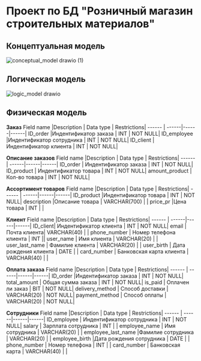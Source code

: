 # Проект по БД "Розничный магазин строительных материалов"

## Концептуальная модель
![conceptual_model drawio (1)](https://user-images.githubusercontent.com/65976385/161466593-456fee18-08a9-48bb-8e51-66d5382adba6.svg)


## Логическая модель
![logic_model drawio](https://user-images.githubusercontent.com/65976385/161466611-3b0fc902-7189-4a45-90db-4c6b7c92246b.svg)

## Физическая модель

**Заказ**
Field name |Description | Data type | Restrictions|
------ | ------|------|------|
ID_order |Индентификатор заказа  |  INT | NOT NULL|
ID_employee |Индентификатор сотрудника  | INT | NOT NULL| 
ID_client  | Индентификатор клиента | INT | NOT NULL|

**Описание заказов**
Field name |Description | Data type | Restrictions|
------ | ------|------|------|
ID_order |  Индентификатор заказа |  INT | NOT NULL|
ID_product | Индентификатор товара  | INT | NOT NULL| 
amount_product | Кол-во товара   | INT | NOT NULL|

**Ассортимент товаров**
Field name |Description | Data type | Restrictions|
------ | ------|------|------|
ID_product |Индентификатор товара  |  INT | NOT NULL|
description |Описание товара   | VARCHAR(700) | | 
price_pr  |Цена товара | INT | |

**Клиент**
Field name |Description | Data type | Restrictions|
------ | ------|------|------|
ID_client| Индентификатор клиента   |  INT | NOT NULL|
email  | Почта клиента| VARCHAR(40) | | 
phone_number | Номер телефона клиента  | INT ||
user_name  | Имя клиента | VARCHAR(20) | |
user_last_name | Фамилие клиента | VARCHAR(20) | |
user_birth | Дата рождения клиента | DATE | |
card_number | Банковская карта клиента | VARCHAR(40) | |

**Оплата заказа**
Field name |Description | Data type | Restrictions|
------ | ------|------|------|
ID_order |Индентификатор заказа |  INT | NOT NULL|
total_amount | Общая сумма заказа | INT | NOT NULL| 
is_paid | Оплачен ли заказ | BIT | NOT NULL|
delivery_method |  Способ доставки |  VARCHAR(20) | NOT NULL|
payment_method | Способ оплаты | VARCHAR(20) | NOT NULL| 

**Сотрудники**
Field name |Description | Data type | Restrictions|
------ | ------|------|------|
ID_employee | Индентификатор сотрудника  |  INT | NOT NULL|
salary  | Зарплата сотрудника | INT | | 
employee_name | Имя сотрудника | VARCHAR(20) | |
employee_last_name |Фамилие сотрудника  | VARCHAR(20) | |
employee_birth |Дата рождения сотрудника  | DATE | | 
phone_number | Номер телефона  | INT | |
card_number  | Банковская карта |  VARCHAR(40) | |
